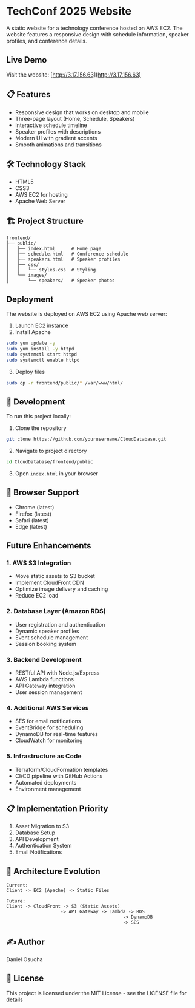 # TechConf 2025 Website

A static website for a technology conference hosted on AWS EC2. The website features a responsive design with schedule information, speaker profiles, and conference details.

## Live Demo

Visit the website: [http://3.17.156.63](http://3.17.156.63)

## 📋 Features

- Responsive design that works on desktop and mobile
- Three-page layout (Home, Schedule, Speakers)
- Interactive schedule timeline
- Speaker profiles with descriptions
- Modern UI with gradient accents
- Smooth animations and transitions

## 🛠 Technology Stack

- HTML5
- CSS3
- AWS EC2 for hosting
- Apache Web Server

## 🏗 Project Structure

```plaintext
frontend/
├── public/
│   ├── index.html      # Home page
│   ├── schedule.html   # Conference schedule
│   ├── speakers.html   # Speaker profiles
│   ├── css/
│   │   └── styles.css  # Styling
│   └── images/
│       └── speakers/   # Speaker photos
```

##  Deployment

The website is deployed on AWS EC2 using Apache web server:

1. Launch EC2 instance
2. Install Apache
```bash
sudo yum update -y
sudo yum install -y httpd
sudo systemctl start httpd
sudo systemctl enable httpd
```

3. Deploy files
```bash
sudo cp -r frontend/public/* /var/www/html/
```

## 🔧 Development

To run this project locally:

1. Clone the repository
```bash
git clone https://github.com/yourusername/CloudDatabase.git
```

2. Navigate to project directory
```bash
cd CloudDatabase/frontend/public
```

3. Open `index.html` in your browser

## 📱 Browser Support

- Chrome (latest)
- Firefox (latest)
- Safari (latest)
- Edge (latest)

##  Future Enhancements

### 1. AWS S3 Integration
- Move static assets to S3 bucket
- Implement CloudFront CDN
- Optimize image delivery and caching
- Reduce EC2 load

### 2. Database Layer (Amazon RDS)
- User registration and authentication
- Dynamic speaker profiles
- Event schedule management
- Session booking system

### 3. Backend Development
- RESTful API with Node.js/Express
- AWS Lambda functions
- API Gateway integration
- User session management

### 4. Additional AWS Services
- SES for email notifications
- EventBridge for scheduling
- DynamoDB for real-time features
- CloudWatch for monitoring

### 5. Infrastructure as Code
- Terraform/CloudFormation templates
- CI/CD pipeline with GitHub Actions
- Automated deployments
- Environment management

## 📋 Implementation Priority
1. Asset Migration to S3
2. Database Setup
3. API Development
4. Authentication System
5. Email Notifications

## 🔄 Architecture Evolution
```plaintext
Current:
Client -> EC2 (Apache) -> Static Files

Future:
Client -> CloudFront -> S3 (Static Assets)
                    -> API Gateway -> Lambda -> RDS
                                           -> DynamoDB
                                           -> SES
```

## ✍️ Author

Daniel Osuoha

## 📄 License

This project is licensed under the MIT License - see the LICENSE file for details